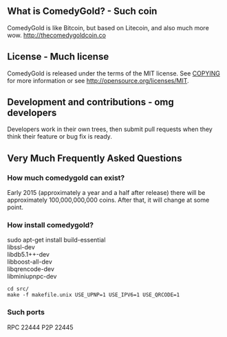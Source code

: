 

## What is ComedyGold? - Such coin
ComedyGold is like Bitcoin, but based on Litecoin, and also much more wow.
http://thecomedygoldcoin.co

## License - Much license
ComedyGold is released under the terms of the MIT license. See [COPYING](COPYING)
for more information or see http://opensource.org/licenses/MIT.

## Development and contributions - omg developers
Developers work in their own trees, then submit pull requests when they think
their feature or bug fix is ready.

## Very Much Frequently Asked Questions

### How much comedygold can exist?
Early 2015 (approximately a year and a half after release) there will be approximately 100,000,000,000 coins. After that, it will change at some point. 

### How install comedygold?
    
sudo apt-get install build-essential \
                         libssl-dev \
                         libdb5.1++-dev \
                         libboost-all-dev \
                         libqrencode-dev \
                         libminiupnpc-dev

    cd src/
    make -f makefile.unix USE_UPNP=1 USE_IPV6=1 USE_QRCODE=1

### Such ports
RPC 22444
P2P 22445
